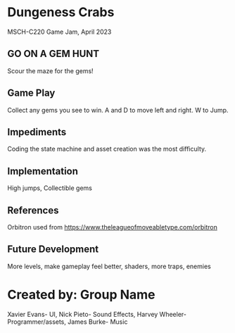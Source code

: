 # Dungeness Crabs
MSCH-C220 Game Jam, April 2023

## GO ON A GEM HUNT
Scour the maze for the gems!

## Game Play
Collect any gems you see to win.
A and D to move left and right. W to Jump.

## Impediments
Coding the state machine and asset creation was the most difficulty. 

## Implementation
High jumps,
Collectible gems

## References

Orbitron used from https://www.theleagueofmoveabletype.com/orbitron

## Future Development
More levels, make gameplay feel better, shaders, more traps, enemies

# Created by: Group Name
Xavier Evans- UI, Nick Pieto- Sound Effects, Harvey Wheeler- Programmer/assets, James Burke- Music
